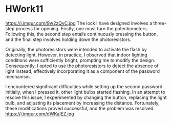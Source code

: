 # HWork11
 https://i.imgur.com/9w2zQvC.jpg
 The lock I have designed involves a three-step process for opening. Firstly, one must turn the potentiometers. Following this, the second step entails continuously pressing the button, and the final step involves holding down the photoresistors.

Originally, the photoresistors were intended to activate the flash by detecting light. However, in practice, I observed that indoor lighting conditions were sufficiently bright, prompting me to modify the design. Consequently, I opted to use the photoresistors to detect the absence of light instead, effectively incorporating it as a component of the password mechanism.

I encountered significant difficulties while setting up the second password. Initially, when I pressed it, other light bulbs started flashing. In an attempt to resolve this issue, I experimented by changing the button, replacing the light bulb, and adjusting its placement by increasing the distance. Fortunately, these modifications proved successful, and the problem was resolved.
https://i.imgur.com/dWKalEZ.jpg

